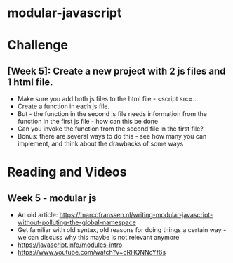 # modular-javascript

# Challenge

## [Week 5]: Create a new project with 2 js files and 1 html file.

- Make sure you add both js files to the html file - <script src=…
- Create a function in each js file.
- But - the function in the second js file needs information from the function in the first js file - how can this be done
- Can you invoke the function from the second file in the first file?
- Bonus: there are several ways to do this - see how many you can implement, and think about the drawbacks of some ways

# Reading and Videos

## Week 5 - modular js

- An old article: https://marcofranssen.nl/writing-modular-javascript-without-polluting-the-global-namespace
- Get familiar with old syntax, old reasons for doing things a certain way - we can discuss why this maybe is not relevant anymore
- https://javascript.info/modules-intro
- https://www.youtube.com/watch?v=cRHQNNcYf6s
